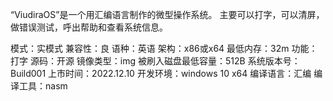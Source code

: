 “ViudiraOS”是一个用汇编语言制作的微型操作系统。
主要可以打字，可以清屏，做错误测试，呼出帮助和查看系统信息。

模式：实模式
兼容性：良
语种：英语
架构：x86或x64
最低内存：32m
功能：打字
源码：开源
镜像类型：img
被刷入磁盘最低容量：512B
系统版本号：Build001
上市时间：2022.12.10
开发环境：windows 10 x64
编译语言：汇编
编译工具：nasm
